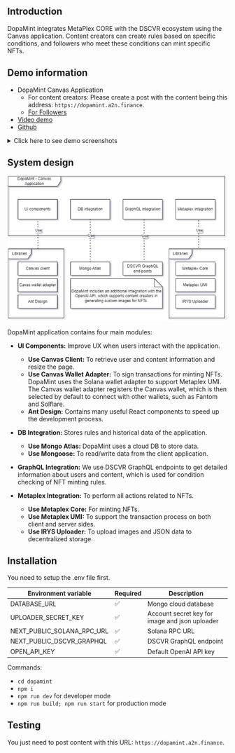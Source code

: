 ## Introduction
DopaMint integrates MetaPlex CORE with the DSCVR ecosystem using the Canvas application. Content creators can create rules based on specific conditions, and followers who meet these conditions can mint specific NFTs.
## Demo information
- DopaMint Canvas Application
  - For content creators: Please create a post with the content being this address: `https://dopamint.a2n.finance`.
  - [For Followers]()
- [Video demo](https://www.youtube.com/watch?v=kyVQIwnfSB8)
- [Github](https://github.com/a2nfinance/dopamint)

<details>
  <summary>Click here to see demo screenshots</summary>

| ![homepage.png](https://dopamint.a2n.finance/screenshot/homepage.png) | 
|:--:| 
| *Content creators - All features* |
 
| ![nft_templates.png](https://dopamint.a2n.finance/screenshot/nft_templates.png) | 
|:--:| 
| *Content creators - NFT templates* |

| ![nft_template_form.png](https://dopamint.a2n.finance/screenshot/new_template_form.png) | 
|:--:| 
| *Content creators - New template form* |



| ![new_dscvr_point_rule.png](https://dopamint.a2n.finance/screenshot/new_dscvr_point_rule.png) | 
|:--:| 
| *Content creators - New DSCVR points-based rule form* |

| ![new_streak_rule.png](https://dopamint.a2n.finance/screenshot/new_streak_rule.png) | 
|:--:| 
| *Content creators - New DSCVR streak-based rule form* |

| ![new_asset_rule.png](https://dopamint.a2n.finance/screenshot/new_asset_rule.png) | 
|:--:| 
| *Content creators - New existing asset-based rule form* |

| ![plugin_setting_form.png](https://dopamint.a2n.finance/screenshot/plugin_setting_form.png) | 
|:--:| 
| *Content creators - New AppData plugin setting* |

| ![ai_tool_generated_image.png](https://dopamint.a2n.finance/screenshot/ai_tool_generated_image.png) | 
|:--:| 
| *Content creators - Generated images by AI tools* |  

| ![follower_nfts.png](https://dopamint.a2n.finance/screenshot/follower_nfts.png) | 
|:--:| 
| *Followers - All NFTs match the content creator's rules* |
 </details>

## System design
![System Design](/public/docs/Architecture.jpg)

DopaMint application contains four main modules:

- **UI Components:** Improve UX when users interact with the application. 
  - **Use Canvas Client:** To retrieve user and content information and resize the page.
  - **Use Canvas Wallet Adapter:** To sign transactions for minting NFTs. DopaMint uses the Solana wallet adapter to support Metaplex UMI. The Canvas wallet adapter registers the Canvas wallet, which is then selected by default to connect with other wallets, such as Fantom and Solflare.
  - **Ant Design:** Contains many useful React components to speed up the development process.

- **DB Integration:** Stores rules and historical data of the application.
  - **Use Mongo Atlas:** DopaMint uses a cloud DB to store data.
  - **Use Mongoose:** To read/write data from the client application.

- **GraphQL Integration:** We use DSCVR GraphQL endpoints to get detailed information about users and content, which is used for condition checking of NFT minting rules.

- **Metaplex Integration:** To perform all actions related to NFTs.
  - **Use Metaplex Core:** For minting NFTs.
  - **Use Metaplex UMI:** To support the transaction process on both client and server sides.
  - **Use IRYS Uploader:** To upload images and JSON data to decentralized storage.

## Installation
You need to setup the .env file first.

| Environment variable | Required | Description |
| -------- | ------- |--------|
|DATABASE_URL|✅ | Mongo cloud database|
|UPLOADER_SECRET_KEY|✅| Account secret key for image and json uploader|
|NEXT_PUBLIC_SOLANA_RPC_URL|✅| Solana RPC URL|
|NEXT_PUBLIC_DSCVR_GRAPHQL|✅| DSCVR GraphQL endpoint|
|OPEN_API_KEY|✅| Default OpenAI API key|

Commands:

- ```cd dopamint```
- ```npm i```
- ```npm run dev``` for developer mode
- ```npm run build; npm run start``` for production mode

## Testing
You just need to post content with this URL: `https://dopamint.a2n.finance`.


